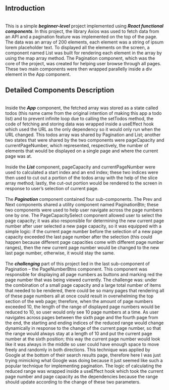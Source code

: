 <h2>Introduction</h2> <br/>
This is a simple <strong><em>beginner-level</em></strong> project implemented using <strong><em>React functional components</em></strong>. In this project, the library Axios was used to fetch data from an API and a pagination feature was implemented on the top of the page. The data was an array of 200 elements, each element was a string of ipsum lorem placeholder text. To displayed all the elements on the screen, a component named List was built for rendering each element in the array by using the map array method. The Pagination component, which was the core of the project, was created for helping user browse through all pages. These two main components were then wrapped parallelly inside a div element in the App component.

<h2>Detailed Components Description</h2> <br/>
Inside the <strong><em>App</em></strong> component, the fetched array was stored as a state called todos (this name came from the original intention of making this app a todo list) and to prevent infinite loop due to calling the setTodos method, the code of fetching and storing data was wrapped inside a useEffect hook which used the URL as the only dependency so it would only run when the URL changed. This todos array was shared by Pagination and List; another two states that were shared by the two components were pageCapacity and currentPageNumber, which represented, respectively, the number of elements that would be displayed on a single page and where the current page was at.<br/>
<br/>
Inside the <strong><em>List</em></strong> component, pageCapacity and currentPageNumber were used to calculated a start index and an end index; these two indices were then used to cut out a portion of the todos array with the help of the slice array method; lastly, the cut-out portion would be rendered to the screen in response to user’s selection of current page. <br/>
<br/>
The <strong><em>Pagination</em></strong> component contained four sub-components. The Prev and Next components shared a utility component named PaginationBtn; these two components were used to help user navigate across the page numbers one by one. The PageCapacitySelect component allowed user to select the page capacity; it was also responsible for determining the new current page number after user selected a new page capacity, so it was equipped with a simple logic: if the current page number before the selection of a new page capacity exceeded the last page number after the selection (this could happen because different page capacities come with different page number ranges), then the new current page number would be changed to the new last page number, otherwise, it would stay the same.<br/>
<br/>
The <strong><em>challenging</em></strong> part of this project lied in the last sub-component of Pagination – the PageNumberBtns component. This component was responsible for displaying all page numbers as buttons and marking red the page number that was being viewed currently. The challenge was: under the combination of a small page capacity and a large total number of items that needed to be rendered, there could be so many pages that rendering all of these page numbers all at once could result in overwhelming the top section of the web page; therefore, when the amount of page numbers exceeded 10, the length of the range of displayed page numbers would be reduced to 10, so user would only see 10 page numbers at a time. As user navigates across pages between the sixth page and the fourth page from the end, the starting and ending indices of the reduced range would change dynamically in response to the change of the current page number, so that the range would always stay at a length of 10 and put the current page number at the sixth position; this way the current page number would look like it was always in the middle so user could have enough space to move freely and randomly in both directions. This technique was applied by Google at the bottom of their search results page, therefore here I was just trying mimicking what Google was doing because it just seemed like such a popular technique for implementing pagination. The logic of calculating the reduced range was wrapped inside a useEffect hook which took the current page number and page capacity as the dependencies because the range should update according to the change of these two parameters.
